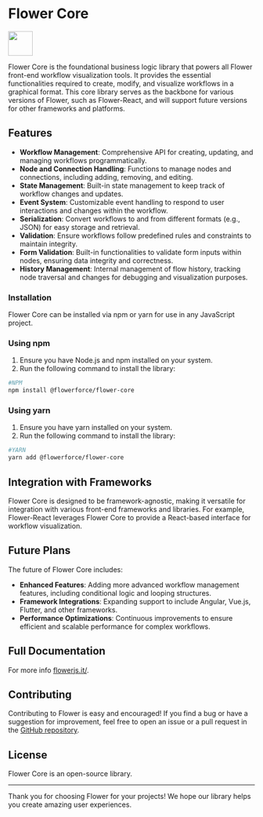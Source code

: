 # Flower Core

<a alt="Flower logo" href="https://flowerjs.it/" target="_blank" rel="noreferrer"><img src="https://flowerjs.it/_next/static/media/flower-logo.bb32f863.svg" width="50"></a>

Flower Core is the foundational business logic library that powers all Flower front-end workflow visualization tools. It provides the essential functionalities required to create, modify, and visualize workflows in a graphical format. This core library serves as the backbone for various versions of Flower, such as Flower-React, and will support future versions for other frameworks and platforms.

## Features

- **Workflow Management**: Comprehensive API for creating, updating, and managing workflows programmatically.
- **Node and Connection Handling**: Functions to manage nodes and connections, including adding, removing, and editing.
- **State Management**: Built-in state management to keep track of workflow changes and updates.
- **Event System**: Customizable event handling to respond to user interactions and changes within the workflow.
- **Serialization**: Convert workflows to and from different formats (e.g., JSON) for easy storage and retrieval.
- **Validation**: Ensure workflows follow predefined rules and constraints to maintain integrity.
- **Form Validation**: Built-in functionalities to validate form inputs within nodes, ensuring data integrity and correctness.
- **History Management**: Internal management of flow history, tracking node traversal and changes for debugging and visualization purposes.

### Installation

Flower Core can be installed via npm or yarn for use in any JavaScript project.

### Using npm

1. Ensure you have Node.js and npm installed on your system.
2. Run the following command to install the library:

```bash
#NPM
npm install @flowerforce/flower-core
```

### Using yarn

1. Ensure you have yarn installed on your system.
2. Run the following command to install the library:

```bash
#YARN
yarn add @flowerforce/flower-core
```

## Integration with Frameworks

Flower Core is designed to be framework-agnostic, making it versatile for integration with various front-end frameworks and libraries. For example, Flower-React leverages Flower Core to provide a React-based interface for workflow visualization.

## Future Plans

The future of Flower Core includes:

- **Enhanced Features**: Adding more advanced workflow management features, including conditional logic and looping structures.
- **Framework Integrations**: Expanding support to include Angular, Vue.js, Flutter, and other frameworks.
- **Performance Optimizations**: Continuous improvements to ensure efficient and scalable performance for complex workflows.

## Full Documentation

For more info [flowerjs.it/](https://flowerjs.it/).

## Contributing

Contributing to Flower is easy and encouraged! If you find a bug or have a suggestion for improvement, feel free to open an issue or a pull request in the [GitHub repository](https://github.com/flowerforce/flower).

## License

Flower Core is an open-source library.

---

Thank you for choosing Flower for your projects! We hope our library helps you create amazing user experiences.
